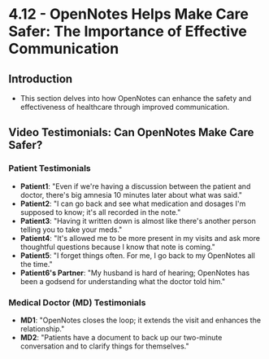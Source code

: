 # 4.12 - OpenNotes Helps Make Care Safer: The Importance of Effective Communication

## Introduction
- This section delves into how OpenNotes can enhance the safety and effectiveness of healthcare through improved communication.

## Video Testimonials: Can OpenNotes Make Care Safer?
### Patient Testimonials
- **Patient1**: "Even if we're having a discussion between the patient and doctor, there's big amnesia 10 minutes later about what was said."
- **Patient2**: "I can go back and see what medication and dosages I'm supposed to know; it's all recorded in the note."
- **Patient3**: "Having it written down is almost like there's another person telling you to take your meds."
- **Patient4**: "It's allowed me to be more present in my visits and ask more thoughtful questions because I know that note is coming."
- **Patient5**: "I forget things often. For me, I go back to my OpenNotes all the time."
- **Patient6's Partner**: "My husband is hard of hearing; OpenNotes has been a godsend for understanding what the doctor told him."

### Medical Doctor (MD) Testimonials
- **MD1**: "OpenNotes closes the loop; it extends the visit and enhances the relationship."
- **MD2**: "Patients have a document to back up our two-minute conversation and to clarify things for themselves."

